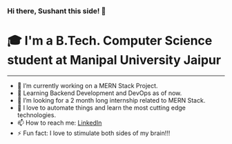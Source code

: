 ### Hi there, Sushant this side! 👋

# 🎓 I'm a B.Tech. Computer Science student at Manipal University Jaipur
***

- 🔭 I’m currently working on a MERN Stack Project.
- 🌱 Learning Backend Development and DevOps as of now.
- 👯 I’m looking for a 2 month long internship related to MERN Stack.
- 💬 I love to automate things and learn the most cutting edge technologies.
- 📫 How to reach me: [LinkedIn](https://www.linkedin.com/in/im5ushant/)
- ⚡ Fun fact: I love to stimulate both sides of my brain!!!  

